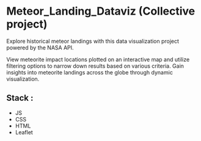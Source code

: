 # Meteor_Landing_Dataviz (Collective project) 
Explore historical meteor landings with this data visualization project powered by the NASA API.

View meteorite impact locations plotted on an interactive map and utilize filtering options to narrow down results based on various criteria. Gain insights into meteorite landings across the globe through dynamic visualization.

## Stack : 
* JS
* CSS
* HTML
* Leaflet 
